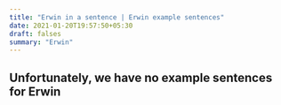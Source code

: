 ```yaml
---
title: "Erwin in a sentence | Erwin example sentences"
date: 2021-01-20T19:57:50+05:30
draft: falses
summary: "Erwin"
---
```

## Unfortunately, we have no example sentences for Erwin                 
